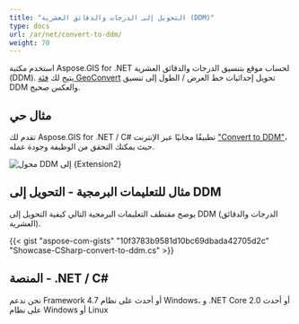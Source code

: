 ```yaml
---
title: "التحويل إلى الدرجات والدقائق العشرية (DDM)"
type: docs
url: /ar/net/convert-to-ddm/
weight: 70
---
```


استخدم مكتبة Aspose.GIS for .NET لحساب موقع بتنسيق الدرجات والدقائق العشرية (DDM). يتيح لك [فئة GeoConvert](https://reference.aspose.com/gis/net/aspose.gis/geoconvert) تحويل إحداثيات خط العرض / الطول إلى تنسيق DDM والعكس صحيح.

## **مثال حي**

تقدم لك Aspose.GIS for .NET / C# تطبيقًا مجانيًا عبر الإنترنت ["Convert to DDM"](https://products.aspose.app/gis/coordinates/convert-to-ddm)، حيث يمكنك التحقق من الوظيفة وجودة عمله.

![محول DDM إلى {Extension2}](coordinates.png)

## **مثال للتعليمات البرمجية - التحويل إلى DDM**

يوضح مقتطف التعليمات البرمجية التالي كيفية التحويل إلى DDM (الدرجات والدقائق العشرية).

{{< gist "aspose-com-gists" "10f3783b9581d10bc69dbada42705d2c" "Showcase-CSharp-convert-to-ddm.cs" >}}

## **المنصة - .NET / C#**

نحن ندعم Framework 4.7 أو أحدث على نظام Windows، و .NET Core 2.0 أو أحدث على نظام Windows أو Linux
